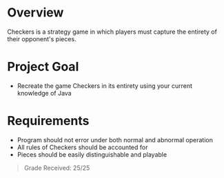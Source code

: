 # Overview
Checkers is a strategy game in which players must capture the entirety of their opponent's pieces.

# Project Goal
* Recreate the game Checkers in its entirety using your current knowledge of Java

# Requirements
* Program should not error under both normal and abnormal operation
* All rules of Checkers should be accounted for
* Pieces should be easily distinguishable and playable

> Grade Received: 25/25
